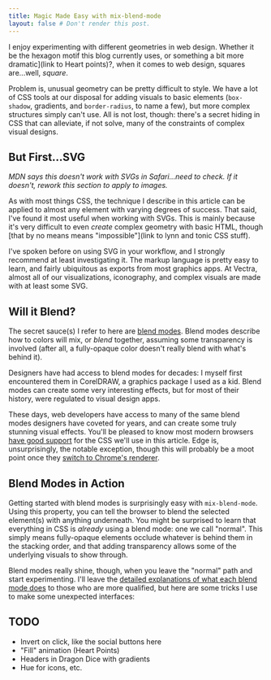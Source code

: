 ```yaml
---
title: Magic Made Easy with mix-blend-mode
layout: false # Don't render this post.
---
```


I enjoy experimenting with different geometries in web design. Whether it be the hexagon motif this blog currently uses, or something a bit more dramatic](link to Heart points)?, when it comes to web design, squares are...well, _square_.

Problem is, unusual geometry can be pretty difficult to style. We have a lot of CSS tools at our disposal for adding visuals to basic elements (`box-shadow`, gradients, and `border-radius`, to name a few), but more complex structures simply can't use. All is not lost, though: there's a secret hiding in CSS that can alleviate, if not solve, many of the constraints of complex visual designs.

## But First...SVG

_MDN says this doesn't work with SVGs in Safari...need to check. If it doesn't, rework this section to apply to images._

As with most things CSS, the technique I describe in this article can be applied to almost any element with varying degrees of success. That said, I've found it most useful when working with SVGs. This is mainly because it's very difficult to even _create_ complex geometry with basic HTML, though [that by no means means "impossible"](link to lynn and tonic CSS stuff).

I've spoken before on using SVG in your workflow, and I strongly recommend at least investigating it. The markup language is pretty easy to learn, and fairly ubiquitous as exports from most graphics apps. At Vectra, almost all of our visualizations, iconography, and complex visuals are made with at least some SVG.

## Will it Blend?

The secret sauce(s) I refer to here are [blend modes](https://en.wikipedia.org/wiki/Blend_modes). Blend modes describe how to colors will mix, or _blend_ together, assuming some transparency is involved (after all, a fully-opaque color doesn't really blend with what's behind it).

Designers have had access to blend modes for decades: I myself first encountered them in CorelDRAW, a graphics package I used as a kid. Blend modes can create some very interesting effects, but for most of their history, were regulated to visual design apps.

These days, web developers have access to many of the same blend modes designers have coveted for years, and can create some truly stunning visual effects. You'll be pleased to know most modern browsers [have good support](https://caniuse.com/#search=mix-blend-mode) for the CSS we'll use in this article. Edge is, unsurprisingly, the notable exception, though this will probably be a moot point once they [switch to Chrome's renderer](???source???).

## Blend Modes in Action

Getting started with blend modes is surprisingly easy with `mix-blend-mode`. Using this property, you can tell the browser to blend the selected element(s) with anything underneath. You might be surprised to learn that everything in CSS is _already_ using a blend mode: one we call "normal". This simply means fully-opaque elements occlude whatever is behind them in the stacking order, and that adding transparency allows some of the underlying visuals to show through.

Blend modes really shine, though, when you leave the "normal" path and start experimenting. I'll leave the [detailed explanations of what each blend mode does](https://developer.mozilla.org/en-US/docs/Web/CSS/mix-blend-mode#Examples) to those who are more qualified, but here are some tricks I use to make some unexpected interfaces:

## TODO

* Invert on click, like the social buttons here
* "Fill" animation (Heart Points)
* Headers in Dragon Dice with gradients
* Hue for icons, etc.
